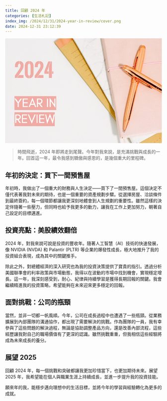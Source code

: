```yaml
---
title: 回顧 2024 年
categories: [生活札記]
index_img: /2024/12/31/2024-year-in-review/cover.png
date: 2024-12-31 23:12:39
---
```


![](/2024/12/31/2024-year-in-review/cover.png)

> 時間飛逝，2024 年即將走到尾聲。今年對我來說，是充滿挑戰與成長的一年。回首這一年，最令我感到驕傲與感恩的，是幾個重大的里程碑。

<!-- more -->

## 年初的決定：買下一間預售屋

年初時，我做出了一個重大的財務與人生決定——買下了一間預售屋。這個決定不僅代表著我對未來的期待，也是一個重要的資產規劃步驟。從選擇房屋、洽談條件到最終簽約，每一個環節都讓我更深刻地體會到人生規劃的重要性。雖然這樣的決定伴隨著一些壓力，但同時也給予我更多的動力，讓我在工作上更加努力，朝著自己設定的目標邁進。

## 投資亮點：美股績效翻倍

2024 年，對我來說可說是投資的豐收年。隨著人工智慧（AI）技術的快速發展，像 NVIDIA (NVDA) 和 Palantir (PLTR) 等企業的爆發性成長，極大地推升了我的投資組合表現，成為其中的關鍵推手。

除此之外，對總體經濟的深入研究也為我的投資決策提供了寶貴的指引。透過分析美國聯準會的利率政策與市場動態，我得以在波動的市場中找到機會，實現穩定增長。這一年，我深刻感受到，耐心、紀律與持續學習是獲得長期回報的關鍵。我會繼續精進我的投資策略，希望能夠在未來迎來更多穩定的回報。

## 面對挑戰：公司的瓶頸

當然，並非一切都一帆風順。今年，公司在成長過程中也遭遇了一些瓶頸。從業務擴展到內部團隊的溝通協作，都出現了需要解決的挑戰。作為團隊的一員，我有幸參與了這些問題的解決過程，無論是協助調整產品方向，還是改善內部流程，這些經歷讓我對自己的職場價值有了更深的認識。雖然挑戰重重，但我相信這些經驗將成為未來成長的養分。

## 展望 2025

回顧 2024 年，每一個挑戰和突破都讓我更加珍惜當下，也更加期待未來。展望 2025 年，我希望能在個人與職業生涯上持續成長，並進一步提升我的投資技能。

願來年的我，能穩步邁向理想中的生活目標，並將今年的學習與經驗轉化為更多的成就。

